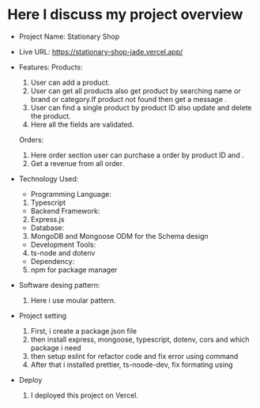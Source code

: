 # Here I discuss my project overview

- Project Name: Stationary Shop
- Live URL: https://stationary-shop-jade.vercel.app/

- Features:
  Products:

  1. User can add a product.
  2. User can get all products also get product by searching name or brand or category.If product not found then get a message .
  3. User can find a single product by product ID also update and delete the product.
  4. Here all the fields are validated.

  Orders:

  1. Here order section user can purchase a order by product ID and .
  2. Get a revenue from all order.

- Technology Used:

  - Programming Language:

  1.  Typescript

  - Backend Framework:

  2.  Express.js

  - Database:

  3.  MongoDB and Mongoose ODM for the Schema design

  - Development Tools:

  4.  ts-node and dotenv

  - Dependency:

  5.  npm for package manager

- Software desing pattern:

  1. Here i use moular pattern.

- Project setting
  1. First, i create a package.json file
  2. then install express, mongoose, typescript, dotenv, cors and which package i need
  3. then setup eslint for refactor code and fix error using command
  4. After that i installed prettier, ts-noode-dev, fix formating using
  
- Deploy
  1. I deployed this project on Vercel.
